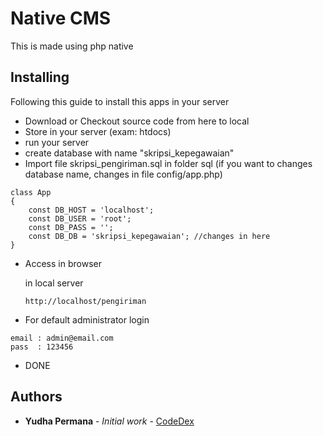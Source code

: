 # Native CMS #

This is made using php native

## Installing ##

Following this guide to install this apps in your server

- Download or Checkout source code from here to local
- Store in your server (exam: htdocs)
- run your server
- create database with name "skripsi_kepegawaian"
- Import file skripsi_pengiriman.sql in folder sql (if you want to changes database name, changes in file config/app.php)

```
class App
{
	const DB_HOST = 'localhost';
	const DB_USER = 'root';
	const DB_PASS = '';
	const DB_DB = 'skripsi_kepegawaian'; //changes in here
}
```

- Access in browser

   in local server
   
   ```
   http://localhost/pengiriman
   ```

- For default administrator login 

```
email : admin@email.com
pass  : 123456
```

- DONE

## Authors

* **Yudha Permana** - *Initial work* - [CodeDex](https://bitbucket.org/permanay/)